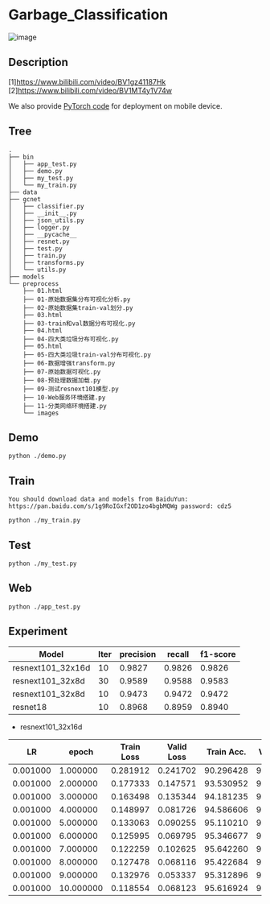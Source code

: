 # Garbage_Classification

![image](./img/垃圾分类.png)

## Description

[1]https://www.bilibili.com/video/BV1gz41187Hk
[2]https://www.bilibili.com/video/BV1MT4y1V74w

We also provide [PyTorch code](https://github.com/HonglinChu/NanoCls) for deployment on mobile device.

## Tree
```
.
├── bin
│   ├── app_test.py
│   ├── demo.py
│   ├── my_test.py
│   └── my_train.py
├── data
├── gcnet
│   ├── classifier.py
│   ├── __init__.py
│   ├── json_utils.py
│   ├── logger.py
│   ├── __pycache__
│   ├── resnet.py
│   ├── test.py
│   ├── train.py
│   ├── transforms.py
│   └── utils.py
├── models
└── preprocess
    ├── 01.html
    ├── 01-原始数据集分布可视化分析.py
    ├── 02-原始数据集train-val划分.py
    ├── 03.html
    ├── 03-train和val数据分布可视化.py
    ├── 04.html
    ├── 04-四大类垃圾分布可视化.py
    ├── 05.html
    ├── 05-四大类垃圾train-val分布可视化.py
    ├── 06-数据增强transform.py
    ├── 07-原始数据可视化.py
    ├── 08-预处理数据加载.py
    ├── 09-测试resnext101模型.py
    ├── 10-Web服务环境搭建.py
    ├── 11-分类网络环境搭建.py
    └── images
```

## Demo

```
python ./demo.py
```
## Train
```
You should download data and models from BaiduYun: https://pan.baidu.com/s/1g9RoIGxf2OD1zo4bgbMQWg password: cdz5

python ./my_train.py

```

## Test
```
python ./my_test.py
```

## Web

```
python ./app_test.py
```


## Experiment

|Model	|Iter|precision| recall	 |f1-score |
|---------|--------|-----|---------|-----------|
|resnext101_32x16d|10|0.9827|0.9826|0.9826|
|resnext101_32x8d|30|0.9589|0.9588|0.9583|
|resnext101_32x8d|10|0.9473|0.9472|0.9472|
|resnet18|10|0.8968|0.8959|0.8940|

- resnext101_32x16d

|LR	     |epoch|Train Loss|	Valid Loss|Train Acc. |	Valid Acc.|
|---------|--------|-----|---------|-----------|---------|
|0.001000|1.000000|0.281912|0.241702|90.296428|91.276075|
|0.001000|2.000000|0.177333|0.147571|93.530952|94.628832|
|0.001000|3.000000|0.163498|0.135344|94.181235|95.118656|
|0.001000|4.000000|0.148997|0.081726|94.586606|96.968161|
|0.001000|5.000000|0.133063|0.090255|95.110210|96.807702|
|0.001000|6.000000|0.125995|0.069795|95.346677|97.415759|
|0.001000|7.000000|0.122259|0.102625|95.642260|96.351659|
|0.001000|8.000000|0.127478|0.068116|95.422684|97.660671|
|0.001000|9.000000|0.132976|0.053337|95.312896|98.268727|
|0.001000|10.000000|0.118554|0.068123|95.616924|97.669116|

## 
